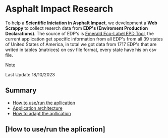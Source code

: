 # Asphalt Impact Research

To help a **Scientific Iniciation in Asphalt Impact**, we development a **Web Scrappy** to collect reserch data from **EDP's (Enviroment Production Declarations)**. The source of EDP's is [Emerald Eco-Label EPD Tool](https://asphaltepd.org), the current application get specific information from all EDP's from all 39 states of United States of America, in total we got data from 1717 EDP's that are writed in tables (matrices) on csv file format, every state have his on csv file.

> [!NOTE]
> Last Update 18/10/2023

## Summary
- [How to use/run the apllication](#how-to-use/run-the-aplication)
- [Application architecture]()
- [How to adapt the apllication]() 

## [How to use/run the aplication]
